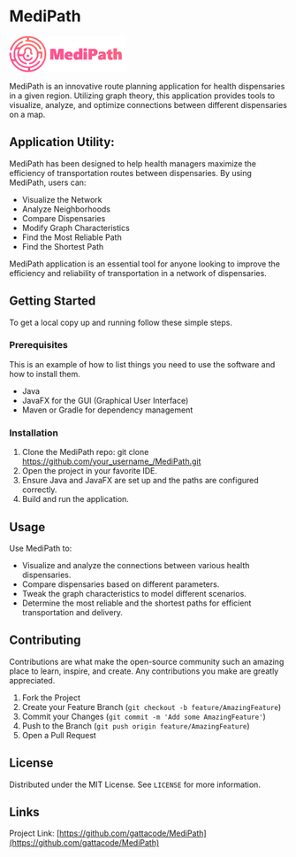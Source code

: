 # MediPath
![logomedipath.png](src%2Fmain%2Fresources%2Flogomedipath.png)

MediPath is an innovative route planning application for health dispensaries in a given region. Utilizing graph theory, this application provides tools to visualize, analyze, and optimize connections between different dispensaries on a map.

## Application Utility:

MediPath has been designed to help health managers maximize the efficiency of transportation routes between dispensaries. By using MediPath, users can:

- Visualize the Network
- Analyze Neighborhoods
- Compare Dispensaries
- Modify Graph Characteristics
- Find the Most Reliable Path
- Find the Shortest Path

MediPath application is an essential tool for anyone looking to improve the efficiency and reliability of transportation in a network of dispensaries.

## Getting Started

To get a local copy up and running follow these simple steps.

### Prerequisites

This is an example of how to list things you need to use the software and how to install them.
- Java
- JavaFX for the GUI (Graphical User Interface)
- Maven or Gradle for dependency management

### Installation

1. Clone the MediPath repo: git clone https://github.com/your_username_/MediPath.git
2. Open the project in your favorite IDE.
3. Ensure Java and JavaFX are set up and the paths are configured correctly.
4. Build and run the application.

## Usage

Use MediPath to:

- Visualize and analyze the connections between various health dispensaries.
- Compare dispensaries based on different parameters.
- Tweak the graph characteristics to model different scenarios.
- Determine the most reliable and the shortest paths for efficient transportation and delivery.

## Contributing

Contributions are what make the open-source community such an amazing place to learn, inspire, and create. Any contributions you make are greatly appreciated.

1. Fork the Project
2. Create your Feature Branch (`git checkout -b feature/AmazingFeature`)
3. Commit your Changes (`git commit -m 'Add some AmazingFeature'`)
4. Push to the Branch (`git push origin feature/AmazingFeature`)
5. Open a Pull Request

## License

Distributed under the MIT License. See `LICENSE` for more information.

## Links

Project Link: [https://github.com/gattacode/MediPath](https://github.com/gattacode/MediPath)


